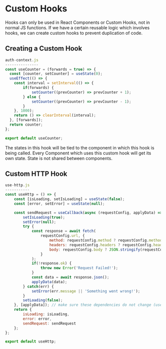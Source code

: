 # Custom Hooks

Hooks can only be used in React Components or Custom Hooks, not in normal JS functions. If we have a certain reusable logic which involves hooks, we can create custom hooks to prevent duplication of code.

## Creating a Custom Hook

```js
auth-context.js
---------------
const useCounter = (forwards = true) => {
  const [counter, setCounter] = useState(0);
  useEffect(() => {
    const interval = setInterval(() => {
        if(forwards) {
            setCounter((prevCounter) => prevCounter + 1);
        } else {
            setCounter((prevCounter) => prevCounter - 1);
        }
    }, 1000);
    return () => clearInterval(interval);
  }, [forwards]);
  return counter;
};

export default useCounter;
```

The states in this hook will be tied to the component in which this hook is being called. Every Component which uses this custom hook will get its own state. State is not shared between components.

## Custom HTTP Hook

```js
use-http.js
-----------
const useHttp = () => {
    const [isLoading, setIsLoading] = useState(false);
    const [error, setError] = useState(null);

    const sendRequest = useCallback(async (requestConfig, applyData) => {
        setIsLoading(true);
        setError(null);
        try {
            const response = await fetch(
                requestConfig.url, {
                    method: requestConfig.method ? requestConfig.method : 'GET',
                    headers: requestConfig.headers ? requestConfig.headers : {},
                    body: requestConfig.body ? JSON.stringify(requestConfig.body) : null
                }
            );
            if(!response.ok) {
                throw new Error('Request Failed!');
            }
            const data = await response.json();
            applyData(data);
        } catch(err) {
            setError(err.message || 'Something went wrong!');
        }
        setLoading(false);
    }, [applyData]); // make sure these dependencies do not change (use useCallback or useMemo)
    return {
        isLoading: isLoading,
        error: error,
        sendRequest: sendRequest
    };
};

export default useHttp;
```
